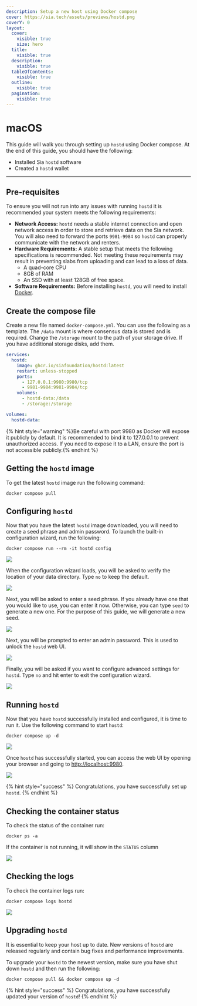 ```yaml
---
description: Setup a new host using Docker compose
cover: https://sia.tech/assets/previews/hostd.png
coverY: 0
layout:
  cover:
    visible: true
    size: hero
  title:
    visible: true
  description:
    visible: true
  tableOfContents:
    visible: true
  outline:
    visible: true
  pagination:
    visible: true
---
```


# macOS

This guide will walk you through setting up `hostd` using Docker compose. At the end of this guide, you should have the following:

* Installed Sia `hostd` software
* Created a `hostd` wallet

---

## Pre-requisites

To ensure you will not run into any issues with running `hostd` it is recommended your system meets the following requirements:

* **Network Access:** `hostd` needs a stable internet connection and open network access in order to store and retrieve data on the Sia network. You will also need to forward the ports `9981-9984` so `hostd` can properly communicate with the network and renters.
* **Hardware Requirements:** A stable setup that meets the following specifications is recommended. Not meeting these requirements may result in preventing slabs from uploading and can lead to a loss of data.
  - A quad-core CPU
  - 8GB of RAM
  - An SSD with at least 128GB of free space.
* **Software Requirements:** Before installing `hostd`, you will need to install [Docker](https://www.docker.com/get-started/).

## Create the compose file

Create a new file named `docker-compose.yml`. You can use the following as a template. The `/data` mount is where consensus data is stored and is required. Change the `/storage` mount to the path of your storage drive. If you have additional storage disks, add them.

```yml
services:
  hostd:
    image: ghcr.io/siafoundation/hostd:latest
    restart: unless-stopped
    ports:
      - 127.0.0.1:9980:9980/tcp
      - 9981-9984:9981-9984/tcp
    volumes:
      - hostd-data:/data
      - /storage:/storage

volumes:
  hostd-data:
```

{% hint style="warning" %}Be careful with port 9980 as Docker will expose it publicly by default. It is recommended to bind it to 127.0.0.1 to prevent unauthorized access. If you need to expose it to a LAN, ensure the port is not accessible publicly.{% endhint %}

## Getting the `hostd` image

To get the latest `hostd` image run the following command:
```
docker compose pull
```

## Configuring `hostd`

Now that you have the latest `hostd` image downloaded, you will need to create a seed phrase and admin password. To launch the built-in configuration wizard, run the following:

```console
docker compose run --rm -it hostd config
```

![](../../.gitbook/assets/hostd-install-screenshots/docker/docker_hostd_config.gif)

When the configuration wizard loads, you will be asked to verify the location of your data directory. Type `no` to keep the default.

![](../../.gitbook/assets/hostd-install-screenshots/docker/01_docker_hostd_config.png)

Next, you will be asked to enter a seed phrase. If you already have one that you would like to use, you can enter it now. Otherwise, you can type `seed` to generate a new one. For the purpose of this guide, we will generate a new seed.

![](../../.gitbook/assets/hostd-install-screenshots/docker/02_docker_hostd_config.png)

Next, you will be prompted to enter an admin password. This is used to unlock the `hostd` web UI.

![](../../.gitbook/assets/hostd-install-screenshots/docker/03_docker_hostd_config.png)

Finally, you will be asked if you want to configure advanced settings for `hostd`. Type `no` and hit enter to exit the configuration wizard.

![](../../.gitbook/assets/hostd-install-screenshots/docker/04_docker_hostd_config.png)

## Running `hostd`

Now that you have `hostd` successfully installed and configured, it is time to run it. Use the following command to start `hostd`:

```console
docker compose up -d
```

![](../../.gitbook/assets/hostd-install-screenshots/macos/06-hostd-startup.png)

Once `hostd` has successfully started, you can access the web UI by opening your browser and going to [http://localhost:9980](http://localhost:9980/).

![](../../.gitbook/assets/hostd-install-screenshots/macos/07-hostd-webui.png)

{% hint style="success" %}
Congratulations, you have successfully set up `hostd`.
{% endhint %}

## Checking the container status

To check the status of the container run:
```
docker ps -a
```

If the container is not running, it will show in the `STATUS` column

![](../../.gitbook/assets/hostd-install-screenshots/docker/07_docker_hostd_status.png)

## Checking the logs

To check the container logs run:
```
docker compose logs hostd
```

![](../../.gitbook/assets/hostd-install-screenshots/docker/08_docker_hostd_logs.png)

## Upgrading `hostd`

It is essential to keep your host up to date. New versions of `hostd` are released regularly and contain bug fixes and performance improvements.

To upgrade your `hostd` to the newest version, make sure you have shut down `hostd` and then run the following:

```console
docker compose pull && docker compose up -d
```

{% hint style="success" %}
Congratulations, you have successfully updated your version of `hostd`!
{% endhint %}
